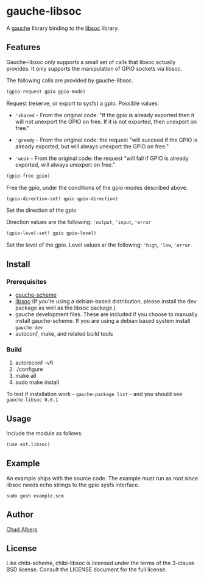 # gauche-libsoc

A [gauche](http://practical-scheme.net/gauche/index.html)
library binding to the [libsoc](https://github.com/jackmitch/libsoc)
library.

## Features

Gauche-libsoc only supports a small set of calls that libsoc actually
provides. It only supports the manipulation of GPIO sockets via libsoc.

The following calls are provided by gauche-libsoc.

``` scheme
(gpio-request gpio gpio-mode)
```

Request (reserve, or export to sysfs) a gpio.  Possible values:

* `'shared` - From the original code: "If the gpio is already
  exported then it will not unexport the GPIO on free. If it is not
  exported, then unexport on free."

* `'greedy` - From the original code: the request "will
  succeed if the GPIO is already exported, but will always unexport
  the GPIO on free."

* `'weak` - From the original code: the request "will fail if
  GPIO is already exported, will always unexport on free."

``` scheme
(gpio-free gpio)
```
Free the gpio, under the conditions of the gpio-modes described above.

``` scheme
(gpio-direction-set! gpio gpio-direction)
```
Set the direction of the gpio

Direction values are the following: `'output`,
`'input`, `'error`

``` scheme
(gpio-level-set! gpio gpio-level)
```
Set the level of the gpio. Level values ar the following:
`'high`, `'low`, `'error`.

## Install
### Prerequisites
* [gauche-scheme](http://practical-scheme.net/gauche/index.html)
* [libsoc](https://github.com/jackmitch/libsoc) (If you're using a
  debian-based distribution, please install the dev package as well as
  the libsoc package.)
* gauche development files. These are included if you choose to
  manually install gauche-scheme.  If you are using a debian based system
  install `gauche-dev`
* autoconf, make, and related build tools

### Build
1. autoreconf -vfi
2. ./configure
3. make all
4. sudo make install

To test if installation work - `gauche-package list` - and you should see
`gauche-libsoc 0.0.1`

## Usage
Include the module as follows:

``` scheme
(use ext.libsoc)
```

## Example
An example ships with the source code. The example must run
as root since libsoc needs echo strings to the gpio sysfs interface.

`sudo gosh example.scm`

## Author

[Chad Albers](mailto:calbers@neomantic.com)

## License

Like chibi-scheme, chibi-libsoc is licensed under the terms of the 3-clause
BSD license.  Consult the LICENSE document for the full license.
